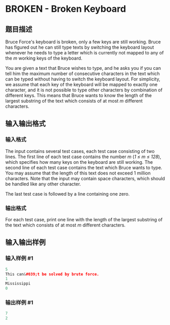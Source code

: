 # BROKEN - Broken Keyboard

## 题目描述

 Bruce Force's keyboard is broken, only a few keys are still working. Bruce has figured out he can still type texts by switching the keyboard layout whenever he needs to type a letter which is currently not mapped to any of the _m_ working keys of the keyboard.

You are given a text that Bruce wishes to type, and he asks you if you can tell him the maximum number of consecutive characters in the text which can be typed without having to switch the keyboard layout. For simplicity, we assume that each key of the keyboard will be mapped to exactly one character, and it is not possible to type other characters by combination of different keys. This means that Bruce wants to know the length of the largest substring of the text which consists of at most _m_ different characters.

## 输入输出格式

### 输入格式

The input contains several test cases, each test case consisting of two lines. The first line of each test case contains the number _m_ (_1 ≤ m ≤ 128_), which specifies how many keys on the keyboard are still working. The second line of each test case contains the text which Bruce wants to type. You may assume that the length of this text does not exceed 1 million characters. Note that the input may contain space characters, which should be handled like any other character.

The last test case is followed by a line containing one zero.

### 输出格式

For each test case, print one line with the length of the largest substring of the text which consists of at most _m_ different characters.

## 输入输出样例

### 输入样例 #1

```cpp
5
This can&#039;t be solved by brute force.
1
Mississippi
0
```


### 输出样例 #1

```cpp
7
2
```


